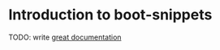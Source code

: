 # Introduction to boot-snippets

TODO: write [great documentation](http://jacobian.org/writing/what-to-write/)

